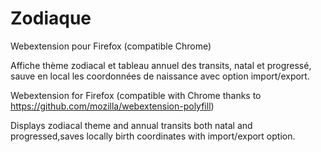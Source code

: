 # Zodiaque
Webextension pour Firefox (compatible Chrome)

Affiche thème zodiacal et tableau annuel des transits, natal et progressé, sauve en local les coordonnées de naissance avec option import/export.


Webextension for Firefox (compatible with Chrome thanks to https://github.com/mozilla/webextension-polyfill)

Displays zodiacal theme and annual transits both natal and progressed,saves locally birth coordinates with import/export option.
